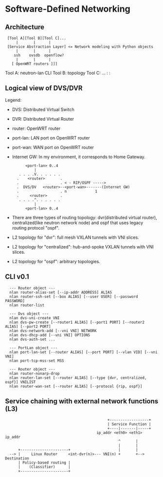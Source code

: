 Software-Defined Networking
===========================

Architecture
------------

     [Tool A][Tool B][Tool C]...
         |       |      |
     [Service Abstraction Layer] <= Network modeling with Python objects
         |       |      |
        ssh    ovsdb  openflow?
         |       |      |
       [ OpenWRT routers ]]]
       

Tool A: neutron-lan CLI
Tool B: topology
Tool C: ...
   :         :

Logical view of DVS/DVR
-----------------------

Legend:
* DVS: Distributed Virtual Switch
* DVR: Distributed Virtual Router
* router: OpenWRT router
* port-lan: LAN port on OpenWRT router
* port-wan: WAN port on OpenWRT router
* Internet GW: In my environment, it corresponds to Home Gateway.

            <port-lan> 0..4
                |
         . . . .V. . . . . .
        .    <router>       .
        .                   . < - RIP/OSPF ----->
        .  DVS/DV   <router>--<port-wan>-------(Internet GW)
        .                   . n             1
        .     <router>      .  
         . . . .^. . . . . .
                |
            <port-lan> 0..4

* There are three types of routing topology: dvr(distributed virtual router), centralized(like neutron network node) and ospf that uses legacy routing protocol "ospf".
* L2 topology for "dvr": full mesh VXLAN tunnels with VNI slices.
* L2 topology for "centralized": hub-and-spoke VXLAN tunnels with VNI slices.
* L2 topology for "ospf": arbitrary topologies.


CLI v0.1
--------

      --- Router object ---
      nlan router-alias-set [--ip-addr ADDRESS] ALIAS
      nlan router-ssh-set [--box ALIAS] [--user USER] [--password PASSWORD]
      nlan router-list

      --- Dvs object ---
      nlan dvs-vni-create VNI
      nlan dvs-pw-create [--router1 ALIAS] [--port1 PORT] [--router2 ALIAS] [--port2 PORT] 
      nlan dvs-network-add [--vni VNI] NETWORK
      nlan dvs-dhcp-add [--vni VNI] OPTIONS
      nlan dvs-auth-set ...

      --- PortLan object ---
      nlan port-lan-set [--router ALIAS] [--port PORT] [--vlan VID] [--vni VNI]
      nlan port-tcp-mss-set MSS

      --- Router object ---
      nlan router-nonarp-drop
      nlan router-lan-set [--router ALIAS] [--type {dvr, centralized, ospf}] VNILIST 
      nlan router-wan-set [--router ALIAS] [--protocol {rip, ospf}]


Service chaining with external network functions (L3)
-----------------------------------------------------
      
                                                   +------------------+
                                                   | Service Function |
                                                   +----|-------|-----+ 
                                              ip_addr <eth0> <eth1> ip_addr
                                                        ^       |
                                                        |       |
          +----------------------+                      |       |
      --> |     Linux Router     <int-dvr(n)>--- VNI(n) +       +--> Destination 
          | Policy-based routing |
          |    (Classifier)      |
          +----------------------+

